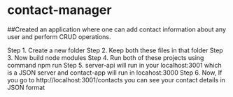 # contact-manager

##Created an application where one can add contact information about any user and perform CRUD operations.

Step 1. Create a new folder
Step 2. Keep both these files in that folder
Step 3. Now build node modules
Step 4. Run both of these projects using command npm run 
Step 5. server-api will run in your localhost:3001 which is a JSON server and contact-app will run in locahost:3000
Step 6. Now, If you go to http://localhost:3001/contacts you can see your contact details in JSON format
